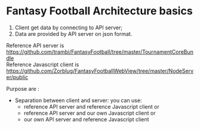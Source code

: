 # Fantasy Football Architecture basics
1. Client get data by connecting to API server;
1. Data are provided by API server on json format.

Reference API server is https://github.com/trambi/FantasyFootball/tree/master/TournamentCoreBundle  
Reference Javascript client is https://github.com/Zorblug/FantasyFootballWebView/tree/master/NodeServer/public 

Purpose are :
* Separation between client and server: 
you can use:
  * reference API server and reference Javascript client 
or
  * reference API server and our own Javascript client
or
  * our own API server and reference Javascript client

